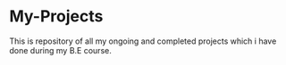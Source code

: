 # My-Projects
This is repository of all my ongoing and completed projects which i have done during my B.E course. 
